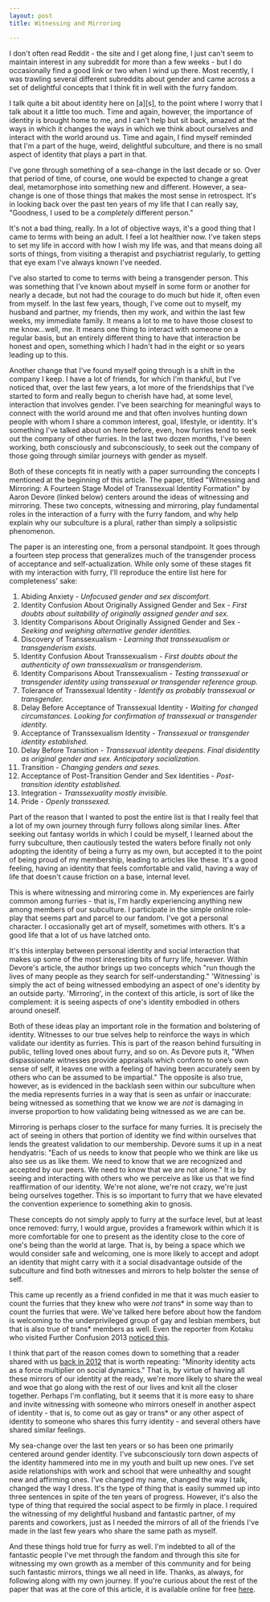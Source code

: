 ```yaml
---
layout: post
title: Witnessing and Mirroring

---
```


I don't often read Reddit - the site and I get along fine, I just can't seem to maintain interest in any subreddit for more than a few weeks - but I do occasionally find a good link or two when I wind up there. Most recently, I was trawling several different subreddits about gender and came across a set of delightful concepts that I think fit in well with the furry fandom. <!--more-->

I talk quite a bit about identity here on \[a\]\[s\], to the point where I worry that I talk about it a little too much. Time and again, however, the importance of identity is brought home to me, and I can't help but sit back, amazed at the ways in which it changes the ways in which we think about ourselves and interact with the world around us. Time and again, I find myself reminded that I'm a part of the huge, weird, delightful subculture, and there is no small aspect of identity that plays a part in that.

I've gone through something of a sea-change in the last decade or so. Over that period of time, of course, one would be expected to change a great deal, metamorphose into something new and different. However, a sea-change is one of those things that makes the most sense in retrospect. It's in looking back over the past ten years of my life that I can really say, "Goodness, I used to be a *completely* different person."

It's not a bad thing, really. In a lot of objective ways, it's a good thing that I came to terms with being an adult. I feel a lot healthier now. I've taken steps to set my life in accord with how I wish my life was, and that means doing all sorts of things, from visiting a therapist and psychiatrist regularly, to getting that eye exam I've always known I've needed.

I've also started to come to terms with being a transgender person. This was something that I've known about myself in some form or another for nearly a decade, but not had the courage to do much but hide it, often even from myself. In the last few years, though, I've come out to myself, my husband and partner, my friends, then my work, and within the last few weeks, my immediate family. It means a lot to me to have those closest to me know...well, me. It means one thing to interact with someone on a regular basis, but an entirely different thing to have that interaction be honest and open, something which I hadn't had in the eight or so years leading up to this.

Another change that I've found myself going through is a shift in the company I keep. I have a lot of friends, for which I'm thankful, but I've noticed that, over the last few years, a lot more of the friendships that I've started to form and really begun to cherish have had, at some level, interaction that involves gender. I've been searching for meaningful ways to connect with the world around me and that often involves hunting down people with whom I share a common interest, goal, lifestyle, or identity. It's something I've talked about on here before, even, how furries tend to seek out the company of other furries. In the last two dozen months, I've been working, both consciously and subconsciously, to seek out the company of those going through similar journeys with gender as myself.

Both of these concepts fit in neatly with a paper surrounding the concepts I mentioned at the beginning of this article. The paper, titled "Witnessing and Mirroring: A Fourteen Stage Model of Transsexual Identity Formation" by Aaron Devore (linked below) centers around the ideas of witnessing and mirroring. These two concepts, witnessing and mirroring, play fundamental roles in the interaction of a furry with the furry fandom, and why help explain why our subculture is a plural, rather than simply a solipsistic phenomenon.

The paper is an interesting one, from a personal standpoint. It goes through a fourteen step process that generalizes much of the transgender process of acceptance and self-actualization. While only some of these stages fit with my interaction with furry, I'll reproduce the entire list here for completeness' sake:

1. Abiding Anxiety - *Unfocused gender and sex discomfort.*
2. Identity Confusion About Originally Assigned Gender and Sex - *First doubts about suitability of originally assigned gender and sex.*
3. Identity Comparisons About Originally Assigned Gender and Sex - *Seeking and weighing alternative gender identities.*
4. Discovery of Transsexualism - *Learning that transsexualism or transgenderism exists.*
5. Identity Confusion About Transsexualism - *First doubts about the authenticity of own transsexualism or transgenderism.*
6. Identity Comparisons About Transsexualism - *Testing transsexual or transgender identity using transsexual or transgender reference group.*
7. Tolerance of Transsexual Identity - *Identify as probably transsexual or transgender.*
8. Delay Before Acceptance of Transsexual Identity - *Waiting for changed circumstances. Looking for confirmation of transsexual or transgender identity.*
9. Acceptance of Transsexualism Identity - *Transsexual or transgender identity established.*
10. Delay Before Transition - *Transsexual identity deepens. Final disidentity as original gender and sex. Anticipatory socialization.*
11. Transition - *Changing genders and sexes.*
12. Acceptance of Post-Transition Gender and Sex Identities - *Post-transition identity established.*
13. Integration - *Transsexuality mostly invisible.*
14. Pride - *Openly transsexed.*

Part of the reason that I wanted to post the entire list is that I really feel that a lot of my own journey through furry follows along similar lines. After seeking out fantasy worlds in which I could be myself, I learned about the furry subculture, then cautiously tested the waters before finally not only adopting the identity of being a furry as my own, but accepted it to the point of being proud of my membership, leading to articles like these. It's a good feeling, having an identity that feels comfortable and valid, having a way of life that doesn't cause friction on a base, internal level.

This is where witnessing and mirroring come in. My experiences are fairly common among furries - that is, I'm hardly experiencing anything new among members of our subculture. I participate in the simple online role-play that seems part and parcel to our fandom. I've got a personal character. I occasionally get art of myself, sometimes with others. It's a good life that a lot of us have latched onto.

It's this interplay between personal identity and social interaction that makes up some of the most interesting bits of furry life, however. Within Devore's article, the author brings up two concepts which "run though the lives of many people as they search for self-understanding." 'Witnessing' is simply the act of being witnessed embodying an aspect of one's identity by an outside party. 'Mirroring', in the context of this article, is sort of like the complement: it is seeing aspects of one's identity embodied in others around oneself.

Both of these ideas play an important role in the formation and bolstering of identity. Witnesses to our true selves help to reinforce the ways in which validate our identity as furries. This is part of the reason behind fursuiting in public, telling loved ones about furry, and so on. As Devore puts it, "When dispassionate witnesses provide appraisals which conform to one’s own sense of self, it leaves one with a feeling of having been accurately seen by others who can be assumed to be impartial." The opposite is also true, however, as is evidenced in the backlash seen within our subculture when the media represents furries in a way that is seen as unfair or inaccurate: being witnessed as something that we know we are *not* is damaging in inverse proportion to how validating being witnessed as we are can be.

Mirroring is perhaps closer to the surface for many furries. It is precisely the act of seeing in others that portion of identity we find within ourselves that lends the greatest validation to our membership. Devore sums it up in a neat hendyatris: "Each of us needs to know that people who we think are like us also see us as like them. We need to know that we are recognized and accepted by our peers. We need to know that we are not alone." It is by seeing and interacting with others who we perceive as like us that we find reaffirmation of our identity. We're not alone, we're not crazy, we're just being ourselves together. This is so important to furry that we have elevated the convention experience to something akin to gnosis.

These concepts do not simply apply to furry at the surface level, but at least once removed: furry, I would argue, provides a framework within which it is more comfortable for one to present as the identity close to the core of one's being than the world at large. That is, by being a space which we would consider safe and welcoming, one is more likely to accept and adopt an identity that might carry with it a social disadvantage outside of the subculture and find both witnesses and mirrors to help bolster the sense of self.

This came up recently as a friend confided in me that it was much easier to count the furries that they knew who were *not* trans\* in some way than to count the furries that were. We've talked here before about how the fandom is welcoming to the underprivileged group of gay and lesbian members, but that is also true of trans\* members as well. Even the reporter from Kotaku who visited Further Confusion 2013 [noticed this](http://kotaku.com/5978236/my-weekend-at-a-furry-convention).

I think that part of the reason comes down to something that a reader shared with us [back in 2012](http://adjectivespecies.com/2012/01/11/the-dramagogues-episode-1-strife/) that is worth repeating: "Minority identity acts as a force multiplier on social dynamics." That is, by virtue of having all these mirrors of our identity at the ready, we're more likely to share the weal and woe that go along with the rest of our lives and knit all the closer together. Perhaps I'm conflating, but it seems that it is more easy to share and invite witnessing with someone who mirrors oneself in another aspect of identity - that is, to come out as gay or trans\* or any other aspect of identity to someone who shares this furry identity - and several others have shared similar feelings.

My sea-change over the last ten years or so has been one primarily centered around gender identity. I've subconsciously torn down aspects of the identity hammered into me in my youth and built up new ones. I've set aside relationships with work and school that were unhealthy and sought new and affirming ones. I've changed my name, changed the way I talk, changed the way I dress. It's the type of thing that is easily summed up into three sentences in spite of the ten years of progress. However, it's also the type of thing that required the social aspect to be firmly in place. I required the witnessing of my delightful husband and fantastic partner, of my parents and coworkers, just as I needed the mirrors of all of the friends I've made in the last few years who share the same path as myself.

And these things hold true for furry as well. I'm indebted to all of the fantastic people I've met through the fandom and through this site for witnessing my own growth as a member of this community and for being such fantastic mirrors, things we all need in life. Thanks, as always, for following along with my own journey. If you're curious about the rest of the paper that was at the core of this article, it is available online for free [here](http://web.uvic.ca/~ahdevor/Witnessing.pdf).
